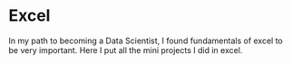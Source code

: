# Excel

In my path to becoming a Data Scientist, I found fundamentals of excel to be very important. 
Here I put all the mini projects I did in excel. 
